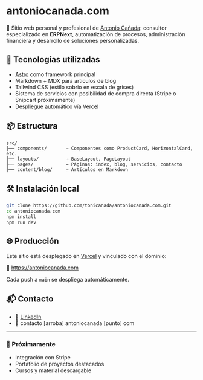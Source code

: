 # antoniocanada.com

🚀 Sitio web personal y profesional de [Antonio Cañada](https://antoniocanada.com): consultor especializado en **ERPNext**, automatización de procesos, administración financiera y desarrollo de soluciones personalizadas.

## 🔧 Tecnologías utilizadas

- [Astro](https://astro.build/) como framework principal
- Markdown + MDX para artículos de blog
- Tailwind CSS (estilo sobrio en escala de grises)
- Sistema de servicios con posibilidad de compra directa (Stripe o Snipcart próximamente)
- Despliegue automático vía Vercel

## 📦 Estructura

```
src/
├── components/       → Componentes como ProductCard, HorizontalCard, etc.
├── layouts/          → BaseLayout, PageLayout
├── pages/            → Páginas: index, blog, servicios, contacto
├── content/blog/     → Artículos en Markdown
```

## 🛠️ Instalación local

```bash
git clone https://github.com/tonicanada/antoniocanada.com.git
cd antoniocanada.com
npm install
npm run dev
```

## 🌐 Producción

Este sitio está desplegado en [Vercel](https://vercel.com) y vinculado con el dominio:

📍 https://antoniocanada.com

Cada push a `main` se despliega automáticamente.

## 📬 Contacto

- 💼 [LinkedIn](https://www.linkedin.com/in/antoniocanada/)
- 📧 contacto [arroba] antoniocanada [punto] com

---

### 🚧 Próximamente

- Integración con Stripe
- Portafolio de proyectos destacados
- Cursos y material descargable
